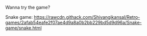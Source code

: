 Wanna try the game?

Snake game: https://rawcdn.githack.com/Shivangikansal/Retro-games/2afab54eafe2f07ae4d9a8a0b2bb229bd5d9d96a/Snake-game/snake.html
